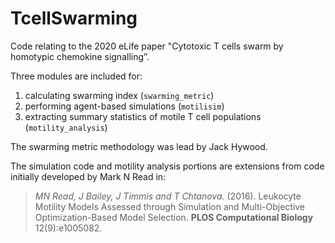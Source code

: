 # TcellSwarming

Code relating to the 2020 eLife paper "Cytotoxic T cells swarm by homotypic chemokine signalling”.

Three modules are included for:

1. calculating swarming index (`swarming_metric`)
2. performing agent-based simulations (`motilisim`)
3. extracting summary statistics of motile T cell populations (`motility_analysis`)

The swarming metric methodology was lead by Jack Hywood.

The simulation code and motility analysis portions are extensions from code initially developed by Mark N Read in:

> *MN Read, J Bailey, J Timmis and T Chtanova.* (2016). Leukocyte Motility Models Assessed through Simulation and Multi-Objective Optimization-Based Model Selection. **PLOS Computational Biology** 12(9):e1005082.
